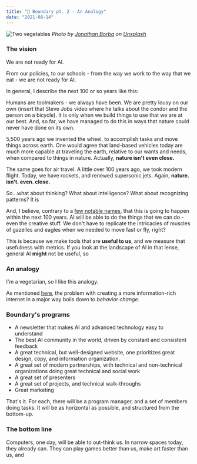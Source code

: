 ```yaml
---
title: "🥗 Boundary pt. 2 - An Analogy"
date: "2021-08-14"
---
```


![Two vegetables](https://s3.us-west-2.amazonaws.com/secure.notion-static.com/6550ba72-67ca-478b-a5ab-b6914b2670a9/jonathan-borba-QDzL0DL8Zdo-unsplash.jpg?X-Amz-Algorithm=AWS4-HMAC-SHA256&X-Amz-Credential=AKIAT73L2G45O3KS52Y5%2F20210814%2Fus-west-2%2Fs3%2Faws4_request&X-Amz-Date=20210814T210204Z&X-Amz-Expires=86400&X-Amz-Signature=049958795f49c966df47aae23b4406ce5ba018c562414f0ebb9f84ab4498b4db&X-Amz-SignedHeaders=host&response-content-disposition=filename%20%3D%22jonathan-borba-QDzL0DL8Zdo-unsplash.jpg%22)
_Photo by [Jonathan Borba](https://unsplash.com/@jonathanborba?utm_source=unsplash&utm_medium=referral&utm_content=creditCopyText) on [Unsplash](https://unsplash.com/s/photos/vegetable-wallpaper?utm_source=unsplash&utm_medium=referral&utm_content=creditCopyText)_

### The vision

We are not ready for AI.

From our policies, to our schools - from the way we work to the way that we eat - we are not ready for AI. 

In general, I describe the next 100 or so years like this:

Humans are toolmakers - we always have been. We are pretty lousy on our own (insert that Steve Jobs video where he talks about the condor and the person on a bicycle). It is only when we build things to use that we are at our best. And, so far, we have managed to do this in ways that nature could never have done on its own. 

5,500 years ago we invented the wheel, to accomplish tasks and move things across earth. One would agree that land-based vehicles today are much more capable at traveling the earth, relative to our wants and needs, when compared to things in nature. Actually, **nature isn't even close.**

The same goes for air travel. A little over 100 years ago, we took modern flight. Today, we have rockets, and renewed supersonic jets. Again, **nature. isn't. even. close.**

So...what about thinking? What about intelligence? What about recognizing patterns? It is 

And, I believe, contrary to a [few notable names](https://www.youtube.com/watch?v=QGYbbLWn-IE), that this is going to happen within the next 100 years. AI will be able to do the things that we can do - even the creative stuff. We don't have to replicate the intricacies of muscles of gazelles and eagles when we needed to move fast or fly, right?

This is because we make tools that are **useful to us**, and we measure that usefulness with metrics. If you look at the landscape of AI in that lense, general AI **might** not be useful, so
  
### An analogy

I'm a vegetarian, so I like this analogy.

As mentioned [here](https://masonseckykoebel.vercel.app/posts/boundary-how-did-we-get-here), the problem with creating a more information-rich internet in a major way boils down to _behavior change_.

### Boundary's programs

- A newsletter that makes AI and advanced technology easy to understand
- The best AI community in the world, driven by constant and consistent feedback
- A great technical, but well-designed website, one prioritizes great design, copy, and information organization.
- A great set of modern partnerships, with technical and non-technical organizations doing great technical and social work
- A great set of presenters
- A great set of projects, and technical walk-throughs
- Great marketing

That's it. For each, there will be a program manager, and a set of members doing tasks. It will be as horizontal as possible, and structured from the bottom-up.

### The bottom line

Computers, one day, will be able to out-think us. In narrow spaces today, they already can. They can play games better than us, make art faster than us, and 
